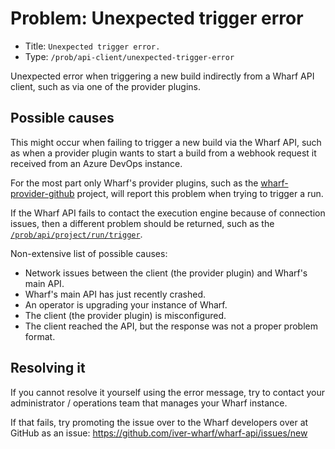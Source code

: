 # Problem: Unexpected trigger error

<!-- panels:start -->

<!-- div:right-panel -->

- Title: `Unexpected trigger error.`
- Type: `/prob/api-client/unexpected-trigger-error`

<!-- div:left-panel -->

Unexpected error when triggering a new build indirectly from a
Wharf API client, such as via one of the provider plugins.

<!-- panels:end -->

## Possible causes

<!-- panels:start -->

<!-- div:left-panel -->

This might occur when failing to trigger a new build via the Wharf API, such as
when a provider plugin wants to start a build from a webhook request it
received from an Azure DevOps instance.

For the most part only Wharf's provider plugins, such as the
[wharf-provider-github](https://github.com/iver-wharf/wharf-provider-github)
project, will report this problem when trying to trigger a run.

If the Wharf API fails to contact the execution engine because of connection
issues, then a different problem should be returned, such as the
[`/prob/api/project/run/trigger`](/prob/api/project/run/trigger).

<!-- div:right-panel -->

Non-extensive list of possible causes:

- Network issues between the client (the provider plugin) and Wharf's main API.
- Wharf's main API has just recently crashed.
- An operator is upgrading your instance of Wharf.
- The client (the provider plugin) is misconfigured.
- The client reached the API, but the response was not a proper problem format.

<!-- panels:end -->

## Resolving it

If you cannot resolve it yourself using the error message, try to contact your
administrator / operations team that manages your Wharf instance.

If that fails, try promoting the issue over to the Wharf developers over at
GitHub as an issue: <https://github.com/iver-wharf/wharf-api/issues/new>
